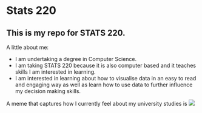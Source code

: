 # Stats 220

## This is my repo for STATS 220. 

A little about me:

- I am undertaking a degree in Computer Science.
- I am taking STATS 220 because it is also computer based and it teaches skills I am interested in learning.
- I am interested in learning about how to visualise data in an easy to read and engaging way as well as learn how to use data to further influence my decision making skills.

A meme that captures how I currently feel about my university studies is ![](https://c.tenor.com/KW_4CI9Odt8AAAAd/tenor.gif)
